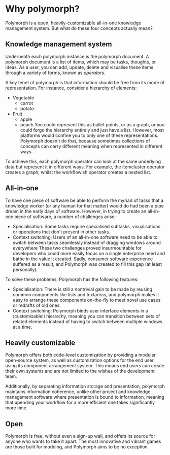 # Why polymorph?
Polymorph is a open, heavily-customizable all-in-one knowledge management system. But what do these four concepts actually mean?

## Knowledge management system
Underneath each polymorph instance is the polymorph document. A polymorph document is a list of items, which may be tasks, thoughts, or ideas. As a user, you can add, update, delete and visualise these items through a variety of forms, known as _operators_.

A key tenet of polymorph is that information should be free from its mode of representation. For instance, consider a hierarchy of elements:
- Vegetable
    - carrot
    - potato
- Fruit
    - apple
    - peach
You could represent this as bullet points, or as a graph, or you could forgo the hierarchy entirely and just have a list. However, most platforms would confine you to only one of these representations. Polymorph doesn't do that, because sometimes collections of concepts can carry different meaning when represented in different ways.

To achieve this, each polymorph operator can look at the same underlying data but represent it in different ways. For example, the itemcluster operator creates a graph; whilst the workflowish operator creates a nested list.
## All-in-one
To have one piece of software be able to perform the myriad of tasks that a knowledge worker (or any human for that matter) would do had been a pipe dream in the early days of software. However, in trying to create an all-in-one piece of software, a number of challenges arise:
- Specialisation: Some tasks require specialised subtasks, visualisations or operations that don't present in other tasks.
- Context switching: Users of an all-in-one software need to be able to switch between tasks seamlessly instead of dragging windows around everywhere
These two challenges proved insurmountable for developers who could more easily focus on a single enterprise need and bathe in the value it created. Sadly, consumer software experience suffered as a result, and Polymorph was created to fill this gap (at least personally).

To solve these problems, Polymorph has the following features:
- Specialisation: There is still a nontrivial gain to be made by reusing common components like lists and textareas, and polymorph makes it easy to arrange these components on-the-fly to meet novel use cases or redrafts of old ones.
- Context switching: Polymorph binds user interface elements in a (customisable!) hierarchy, meaning you can transition between sets of related elements instead of having to switch between multiple windows at a time.
## Heavily customizable
Polymorph offers both code-level customization by providing a modular open-source system, as well as customization options for the end user using its component arrangement system. This means end users can create their own systems and are not limited to the wishes of the development team.

Additionally, by separating information storage and presentation, polymorph maintains information coherence, unlike other project and knowledge management software where presentation is bound to information, meaning that upending your workflow for a more efficient one takes significantly more time.

## Open
Polymorph is free, without even a sign-up wall, and offers its source for anyone who wants to take it apart. The most innovative and vibrant games are those built for modding, and Polymorph aims to be no exception. 